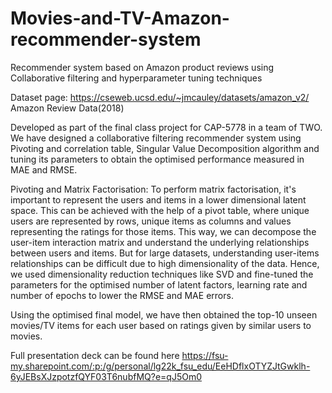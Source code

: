 # Movies-and-TV-Amazon-recommender-system
Recommender system based on Amazon product reviews using Collaborative filtering and hyperparameter tuning techniques

Dataset page: https://cseweb.ucsd.edu/~jmcauley/datasets/amazon_v2/ Amazon Review Data(2018)

Developed as part of the final class project for CAP-5778 in a team of TWO.
We have designed a collaborative filtering recommender system using Pivoting and correlation table, Singular Value Decomposition algorithm and tuning its parameters to obtain the optimised performance measured in MAE and RMSE.

Pivoting and Matrix Factorisation:
To perform matrix factorisation, it's important to represent the users and items in a lower dimensional latent space. This can be achieved with the help of a pivot table, where unique users are represented by rows, unique items as columns and values representing the ratings for those items. This way, we can decompose the user-item interaction matrix and understand the underlying relationships between users and items.
But for large datasets, understanding user-items relationships can be difficult due to high dimensionality of the data. Hence, we used dimensionality reduction techniques like SVD and fine-tuned the parameters for the optimised number of latent factors, learning rate and number of epochs to lower the RMSE and MAE errors. 

Using the optimised final model, we have then obtained the top-10 unseen movies/TV items for each user based on ratings given by similar users to movies.

Full presentation deck can be found here
https://fsu-my.sharepoint.com/:p:/g/personal/lg22k_fsu_edu/EeHDflxOTYZJtGwklh-6yJEBsXJzpotzfQYF03T6nubfMQ?e=qJ5Om0


